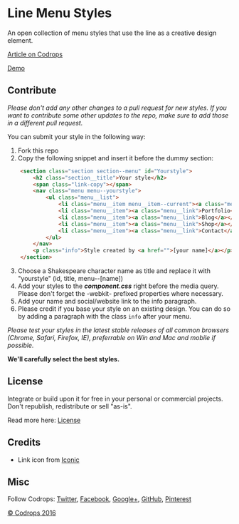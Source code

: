# Line Menu Styles

An open collection of menu styles that use the line as a creative design element.

[Article on Codrops](http://tympanus.net/codrops/?p=25842)

[Demo](http://tympanus.net/Development/LineMenuStyles/)

## Contribute

_Please don't add any other changes to a pull request for new styles. If you want to contribute some other updates to the repo, make sure to add those in a different pull request._

You can submit your style in the following way:
1. Fork this repo
2. Copy the following snippet and insert it before the dummy section:
```html
	<section class="section section--menu" id="Yourstyle">
		<h2 class="section__title">Your style</h2>
		<span class="link-copy"></span>
		<nav class="menu menu--yourstyle">
			<ul class="menu__list">
				<li class="menu__item menu__item--current"><a class="menu__link">Home</a></li>
				<li class="menu__item"><a class="menu__link">Portfolio</a></li>
				<li class="menu__item"><a class="menu__link">Blog</a></li>
				<li class="menu__item"><a class="menu__link">Shop</a></li>
				<li class="menu__item"><a class="menu__link">Contact</a></li>
			</ul>
		</nav>
		<p class="info">Style created by <a href="">[your name]</a></p>
	</section>
```
3. Choose a Shakespeare character name as title and replace it with "yourstyle" (id, title, menu--[name])
4. Add your styles to the ___component.css___ right before the media query. Please don't forget the -webkit- prefixed properties where necessary.
5. Add your name and social/website link to the info paragraph.
6. Please credit if you base your style on an existing design. You can do so by adding a paragraph with the class `info` after your menu.

_Please test your styles in the latest stable releases of all common browsers (Chrome, Safari, Firefox, IE), preferrable on Win and Mac and mobile if possible._

__We'll carefully select the best styles.__

## License

Integrate or build upon it for free in your personal or commercial projects. Don't republish, redistribute or sell "as-is".

Read more here: [License](http://tympanus.net/codrops/licensing/)

## Credits

- Link icon from [Iconic](https://github.com/iconic/open-iconic)

## Misc

Follow Codrops: [Twitter](http://www.twitter.com/codrops), [Facebook](http://www.facebook.com/pages/Codrops/159107397912), [Google+](https://plus.google.com/101095823814290637419), [GitHub](https://github.com/codrops), [Pinterest](http://www.pinterest.com/codrops/)

[© Codrops 2016](http://www.codrops.com)





